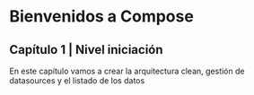 # Bienvenidos a Compose

## Capítulo 1 | Nivel iniciación

En este capítulo vamos a crear la arquitectura clean, gestión de datasources y el listado de los datos
